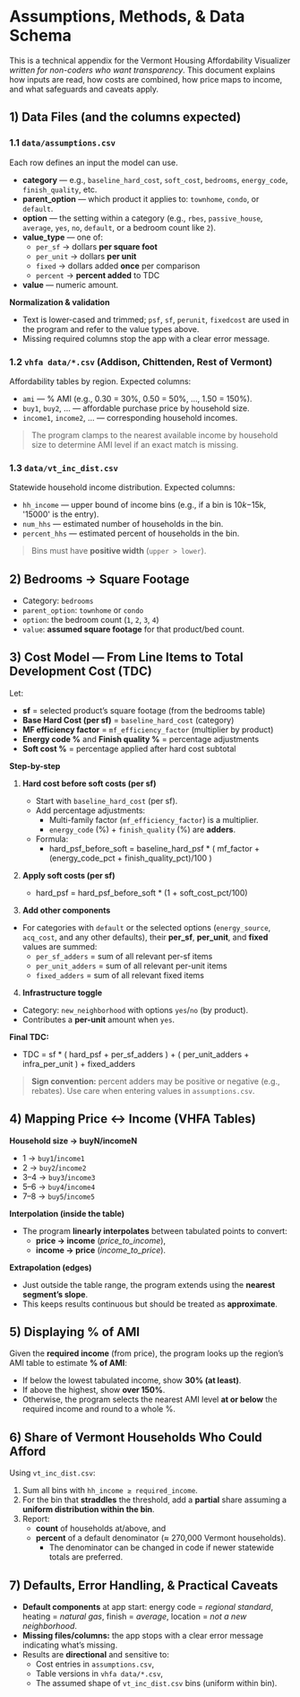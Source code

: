 # Assumptions, Methods, & Data Schema

This is a technical appendix for the Vermont Housing Affordability Visualizer *written for non-coders who want transparency*. This document explains how inputs are read, how costs are combined, how price maps to income, and what safeguards and caveats apply.

## 1) Data Files (and the columns expected)

### 1.1 `data/assumptions.csv`
Each row defines an input the model can use.

- **category** — e.g., `baseline_hard_cost`, `soft_cost`, `bedrooms`, `energy_code`, `finish_quality`, etc.
- **parent_option** — which product it applies to: `townhome`, `condo`, or `default`.
- **option** — the setting within a category (e.g., `rbes`, `passive_house`, `average`, `yes`, `no`, `default`, or a bedroom count like `2`).
- **value_type** — one of:
  - `per_sf`   → dollars **per square foot**
  - `per_unit` → dollars **per unit**
  - `fixed`    → dollars added **once** per comparison
  - `percent`  → **percent added** to TDC
- **value** — numeric amount.

**Normalization & validation**
- Text is lower-cased and trimmed; `psf`, `sf`, `perunit`, `fixedcost` are used in the program and refer to the value types above.
- Missing required columns stop the app with a clear error message.

### 1.2 `vhfa data/*.csv` (Addison, Chittenden, Rest of Vermont)
Affordability tables by region. Expected columns:

- `ami` — % AMI (e.g., 0.30 = 30%, 0.50 = 50%, …, 1.50 = 150%).
- `buy1`, `buy2`, … — affordable purchase price by household size.
- `income1`, `income2`, … — corresponding household incomes.
> The program clamps to the nearest available income by household size to determine AMI level if an exact match is missing.

### 1.3 `data/vt_inc_dist.csv`
Statewide household income distribution. Expected columns:

- `hh_income` — upper bound of income bins (e.g., if a bin is $10k-$15k, '15000' is the entry).
- `num_hhs` — estimated number of households in the bin.
- `percent_hhs` — estimated percent of households in the bin.
> Bins must have **positive width** (`upper > lower`).

## 2) Bedrooms → Square Footage
- Category: `bedrooms`
- `parent_option`: `townhome` or `condo`
- `option`: the bedroom count (`1`, `2`, `3`, `4`)
- `value`: **assumed square footage** for that product/bed count.

## 3) Cost Model — From Line Items to Total Development Cost (TDC)

Let:
- **sf** = selected product’s square footage (from the bedrooms table)
- **Base Hard Cost (per sf)** = `baseline_hard_cost` (category)
- **MF efficiency factor** = `mf_efficiency_factor` (multiplier by product)
- **Energy code %** and **Finish quality %** = percentage adjustments
- **Soft cost %** = percentage applied after hard cost subtotal

**Step-by-step**

1. **Hard cost before soft costs (per sf)**
   - Start with `baseline_hard_cost` (per sf).
   - Add percentage adjustments:
     - Multi-family factor (`mf_efficiency_factor`) is a multiplier.
     - `energy_code` (%) + `finish_quality` (%) are **adders**.
   - Formula:
     - hard_psf_before_soft = baseline_hard_psf * ( mf_factor + (energy_code_pct + finish_quality_pct)/100 )

2. **Apply soft costs (per sf)**
     - hard_psf = hard_psf_before_soft * (1 + soft_cost_pct/100)

4. **Add other components**
- For categories with `default` or the selected options (`energy_source`, `acq_cost`, and any other defaults), their **per_sf**, **per_unit**, and **fixed** values are summed:
  - `per_sf_adders`  = sum of all relevant per-sf items
  - `per_unit_adders` = sum of all relevant per-unit items
  - `fixed_adders`   = sum of all relevant fixed items

4. **Infrastructure toggle**
- Category: `new_neighborhood` with options `yes`/`no` (by product).
- Contributes a **per-unit** amount when `yes`.

**Final TDC:**
- TDC = sf * ( hard_psf + per_sf_adders ) + ( per_unit_adders + infra_per_unit ) + fixed_adders

> **Sign convention:** percent adders may be positive or negative (e.g., rebates). Use care when entering values in `assumptions.csv`.

## 4) Mapping Price ↔ Income (VHFA Tables)

**Household size → buyN/incomeN**
- 1 → `buy1`/`income1`
- 2 → `buy2`/`income2`
- 3–4 → `buy3`/`income3`
- 5–6 → `buy4`/`income4`
- 7–8 → `buy5`/`income5`

**Interpolation (inside the table)**
- The program **linearly interpolates** between tabulated points to convert:
  - **price → income** (*price_to_income*),
  - **income → price** (*income_to_price*).

**Extrapolation (edges)**
- Just outside the table range, the program extends using the **nearest segment’s slope**.
- This keeps results continuous but should be treated as **approximate**.

## 5) Displaying % of AMI

Given the **required income** (from price), the program looks up the region’s AMI table to estimate **% of AMI**:

- If below the lowest tabulated income, show **30% (at least)**.
- If above the highest, show **over 150%**.
- Otherwise, the program selects the nearest AMI level **at or below** the required income and round to a whole %.

## 6) Share of Vermont Households Who Could Afford

Using `vt_inc_dist.csv`:

1. Sum all bins with `hh_income ≥ required_income`.
2. For the bin that **straddles** the threshold, add a **partial** share assuming a **uniform distribution within the bin**.
3. Report:
   - **count** of households at/above, and
   - **percent** of a default denominator (≈ 270,000 Vermont households).
     - The denominator can be changed in code if newer statewide totals are preferred.

## 7) Defaults, Error Handling, & Practical Caveats

- **Default components** at app start: energy code = *regional standard*, heating = *natural gas*, finish = *average*, location = *not a new neighborhood*.
- **Missing files/columns:** the app stops with a clear error message indicating what’s missing.
- Results are **directional** and sensitive to:
  - Cost entries in `assumptions.csv`,
  - Table versions in `vhfa data/*.csv`,
  - The assumed shape of `vt_inc_dist.csv` bins (uniform within bin).
